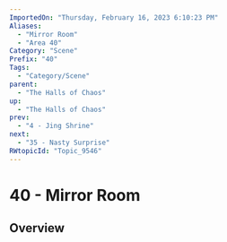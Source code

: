 ```yaml
---
ImportedOn: "Thursday, February 16, 2023 6:10:23 PM"
Aliases:
  - "Mirror Room"
  - "Area 40"
Category: "Scene"
Prefix: "40"
Tags:
  - "Category/Scene"
parent:
  - "The Halls of Chaos"
up:
  - "The Halls of Chaos"
prev:
  - "4 - Jing Shrine"
next:
  - "35 - Nasty Surprise"
RWtopicId: "Topic_9546"
---
```

# 40 - Mirror Room
## Overview
